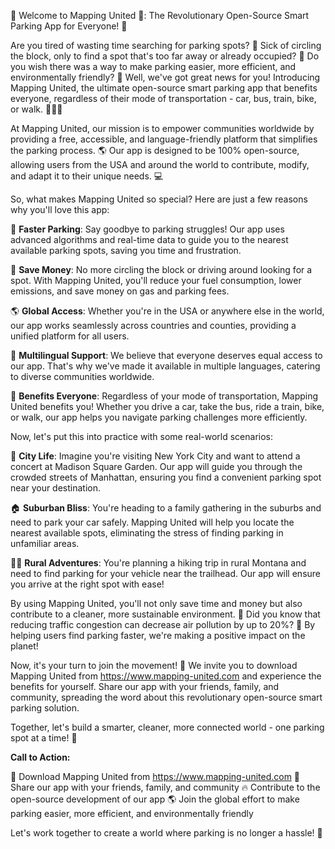 🌟 Welcome to Mapping United 🌟: The Revolutionary Open-Source Smart Parking App for Everyone! 🎉

Are you tired of wasting time searching for parking spots? 💸 Sick of circling the block, only to find a spot that's too far away or already occupied? 🚗 Do you wish there was a way to make parking easier, more efficient, and environmentally friendly? 🌿 Well, we've got great news for you! Introducing Mapping United, the ultimate open-source smart parking app that benefits everyone, regardless of their mode of transportation - car, bus, train, bike, or walk. 🚶‍♀️🚌

At Mapping United, our mission is to empower communities worldwide by providing a free, accessible, and language-friendly platform that simplifies the parking process. 🌎 Our app is designed to be 100% open-source, allowing users from the USA and around the world to contribute, modify, and adapt it to their unique needs. 💻

So, what makes Mapping United so special? Here are just a few reasons why you'll love this app:

📍 **Faster Parking**: Say goodbye to parking struggles! Our app uses advanced algorithms and real-time data to guide you to the nearest available parking spots, saving you time and frustration.

💸 **Save Money**: No more circling the block or driving around looking for a spot. With Mapping United, you'll reduce your fuel consumption, lower emissions, and save money on gas and parking fees.

🌎 **Global Access**: Whether you're in the USA or anywhere else in the world, our app works seamlessly across countries and counties, providing a unified platform for all users.

💬 **Multilingual Support**: We believe that everyone deserves equal access to our app. That's why we've made it available in multiple languages, catering to diverse communities worldwide.

🚗 **Benefits Everyone**: Regardless of your mode of transportation, Mapping United benefits you! Whether you drive a car, take the bus, ride a train, bike, or walk, our app helps you navigate parking challenges more efficiently.

Now, let's put this into practice with some real-world scenarios:

🌆 **City Life**: Imagine you're visiting New York City and want to attend a concert at Madison Square Garden. Our app will guide you through the crowded streets of Manhattan, ensuring you find a convenient parking spot near your destination.

🏠 **Suburban Bliss**: You're heading to a family gathering in the suburbs and need to park your car safely. Mapping United will help you locate the nearest available spots, eliminating the stress of finding parking in unfamiliar areas.

🚶‍♂️ **Rural Adventures**: You're planning a hiking trip in rural Montana and need to find parking for your vehicle near the trailhead. Our app will ensure you arrive at the right spot with ease!

By using Mapping United, you'll not only save time and money but also contribute to a cleaner, more sustainable environment. 🌿 Did you know that reducing traffic congestion can decrease air pollution by up to 20%? 💨 By helping users find parking faster, we're making a positive impact on the planet!

Now, it's your turn to join the movement! 🎉 We invite you to download Mapping United from https://www.mapping-united.com and experience the benefits for yourself. Share our app with your friends, family, and community, spreading the word about this revolutionary open-source smart parking solution.

Together, let's build a smarter, cleaner, more connected world - one parking spot at a time! 🌟

**Call to Action:**

📲 Download Mapping United from https://www.mapping-united.com
💬 Share our app with your friends, family, and community
🔥 Contribute to the open-source development of our app
🌎 Join the global effort to make parking easier, more efficient, and environmentally friendly

Let's work together to create a world where parking is no longer a hassle! 🌟